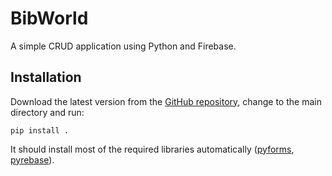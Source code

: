BibWorld
========

A simple CRUD application using Python and Firebase.

Installation
------------
Download the latest version from the [GitHub repository](<https://github.com/JedersonLuz/BibWorld>), change to the main directory and run:
    
    pip install .

It should install most of the required libraries automatically ([pyforms](<https://pyforms.readthedocs.io/en/v4/>), [pyrebase](<https://github.com/thisbejim/Pyrebase>)).
